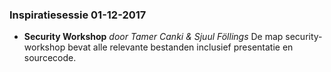 ### Inspiratiesessie 01-12-2017
- **Security Workshop** *door Tamer Canki & Sjuul Föllings*
De map security-workshop bevat alle relevante bestanden inclusief presentatie en sourcecode.
